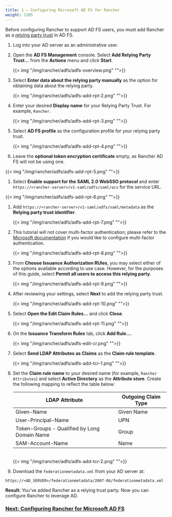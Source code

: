 ```yaml
---
title: 1 — Configuring Microsoft AD FS for Rancher
weight: 1205
---
```


Before configuring Rancher to support AD FS users, you must add Rancher as a [relying party trust](https://docs.microsoft.com/en-us/windows-server/identity/ad-fs/technical-reference/understanding-key-ad-fs-concepts) in AD FS. 

1. Log into your AD server as an administrative user.

1. Open the **AD FS Management** console. Select **Add Relying Party Trust...** from the **Actions** menu and click **Start**.
  
    {{< img "/img/rancher/adfs/adfs-overview.png" "">}}

1. Select **Enter data about the relying party manually** as the option for obtaining data about the relying party.

    {{< img "/img/rancher/adfs/adfs-add-rpt-2.png" "">}}
    
1. Enter your desired **Display name** for your Relying Party Trust. For example, `Rancher`.

    {{< img "/img/rancher/adfs/adfs-add-rpt-3.png" "">}}
  
1. Select **AD FS profile** as the configuration profile for your relying party trust.
  
    {{< img "/img/rancher/adfs/adfs-add-rpt-4.png" "">}}
  
1. Leave the **optional token encryption certificate** empty, as Rancher AD FS will not be using one.
  
  {{< img "/img/rancher/adfs/adfs-add-rpt-5.png" "">}}
  
1. Select **Enable support for the SAML 2.0 WebSSO protocol**
  and enter `https://<rancher-server>/v1-saml/adfs/saml/acs` for the service URL.
  
  {{< img "/img/rancher/adfs/adfs-add-rpt-6.png" "">}}
  
1. Add `https://<rancher-server>/v1-saml/adfs/saml/metadata` as the **Relying party trust identifier**.
  
    {{< img "/img/rancher/adfs/adfs-add-rpt-7.png" "">}}
  
1. This tutorial will not cover multi-factor authentication; please refer to the [Microsoft documentation](https://docs.microsoft.com/en-us/windows-server/identity/ad-fs/operations/configure-additional-authentication-methods-for-ad-fs) if you would like to configure multi-factor authentication.
  
    {{< img "/img/rancher/adfs/adfs-add-rpt-8.png" "">}}
  
1. From **Choose Issuance Authorization RUles**, you may select either of the options available according to use case. However, for the purposes of this guide, select **Permit all users to access this relying party**.
  
    {{< img "/img/rancher/adfs/adfs-add-rpt-9.png" "">}}

1. After reviewing your settings, select **Next** to add the relying party trust.
  
    {{< img "/img/rancher/adfs/adfs-add-rpt-10.png" "">}}

  
1. Select **Open the Edit Claim Rules...** and click **Close**.
  
    {{< img "/img/rancher/adfs/adfs-add-rpt-11.png" "">}}
  
1. On the **Issuance Transform Rules** tab, click **Add Rule...**.
  
    {{< img "/img/rancher/adfs/adfs-edit-cr.png" "">}}
  
1. Select **Send LDAP Attributes as Claims** as the **Claim rule template**.

    {{< img "/img/rancher/adfs/adfs-add-tcr-1.png" "">}}
  
1. Set the **Claim rule name** to your desired name (for example, `Rancher Attributes`) and select **Active Directory** as the **Attribute store**. Create the following mapping to reflect the table below:

    | LDAP Attribute                               | Outgoing Claim Type |
    | -------------------------------------------- | ------------------- |
    | Given-Name                                   | Given Name          |
    | User-Principal-Name                          | UPN                 |
    | Token-Groups - Qualified by Long Domain Name | Group               |
    | SAM-Account-Name                             | Name                |
    <br/>
    {{< img "/img/rancher/adfs/adfs-add-tcr-2.png" "">}}

1. Download the `federationmetadata.xml` from your AD server at: 
```
https://<AD_SERVER>/federationmetadata/2007-06/federationmetadata.xml
```

**Result:** You've added Rancher as a relying trust party. Now you can configure Rancher to leverage AD.

### [Next: Configuring Rancher for Microsoft AD FS]({{<baseurl>}}/rancher/v2.0.x-v2.4.x/en/admin-settings/authentication/microsoft-adfs/rancher-adfs-setup/)
